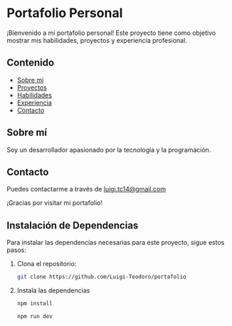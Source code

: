 # Portafolio Personal

¡Bienvenido a mi portafolio personal! Este proyecto tiene como objetivo mostrar mis habilidades, proyectos y experiencia profesional.

## Contenido

- [Sobre mí](#sobre-mí)
- [Proyectos](#proyectos)
- [Habilidades](#habilidades)
- [Experiencia](#experiencia)
- [Contacto](#contacto)

## Sobre mí

Soy un desarrollador apasionado por la tecnología y la programación. 



## Contacto

Puedes contactarme a través de luigi.tc14@gmail.com 

¡Gracias por visitar mi portafolio!

## Instalación de Dependencias

Para instalar las dependencias necesarias para este proyecto, sigue estos pasos:

1. Clona el repositorio:
    ```bash
    git clone https://github.com/Luigi-Teodoro/portafolio
    ```

3. Instala las dependencias 
    ```bash
    npm install
    ```
    ```bash
    npm run dev
    ```